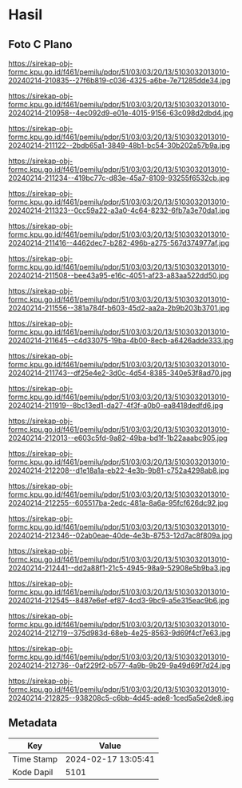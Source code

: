 # Hasil

## Foto C Plano

https://sirekap-obj-formc.kpu.go.id/f461/pemilu/pdpr/51/03/03/20/13/5103032013010-20240214-210835--27f6b819-c036-4325-a6be-7e71285dde34.jpg

https://sirekap-obj-formc.kpu.go.id/f461/pemilu/pdpr/51/03/03/20/13/5103032013010-20240214-210958--4ec092d9-e01e-4015-9156-63c098d2dbd4.jpg

https://sirekap-obj-formc.kpu.go.id/f461/pemilu/pdpr/51/03/03/20/13/5103032013010-20240214-211122--2bdb65a1-3849-48b1-bc54-30b202a57b9a.jpg

https://sirekap-obj-formc.kpu.go.id/f461/pemilu/pdpr/51/03/03/20/13/5103032013010-20240214-211234--419bc77c-d83e-45a7-8109-93255f6532cb.jpg

https://sirekap-obj-formc.kpu.go.id/f461/pemilu/pdpr/51/03/03/20/13/5103032013010-20240214-211323--0cc59a22-a3a0-4c64-8232-6fb7a3e70da1.jpg

https://sirekap-obj-formc.kpu.go.id/f461/pemilu/pdpr/51/03/03/20/13/5103032013010-20240214-211416--4462dec7-b282-496b-a275-567d374977af.jpg

https://sirekap-obj-formc.kpu.go.id/f461/pemilu/pdpr/51/03/03/20/13/5103032013010-20240214-211508--bee43a95-e16c-4051-af23-a83aa522dd50.jpg

https://sirekap-obj-formc.kpu.go.id/f461/pemilu/pdpr/51/03/03/20/13/5103032013010-20240214-211556--381a784f-b603-45d2-aa2a-2b9b203b3701.jpg

https://sirekap-obj-formc.kpu.go.id/f461/pemilu/pdpr/51/03/03/20/13/5103032013010-20240214-211645--c4d33075-19ba-4b00-8ecb-a6426adde333.jpg

https://sirekap-obj-formc.kpu.go.id/f461/pemilu/pdpr/51/03/03/20/13/5103032013010-20240214-211743--df25e4e2-3d0c-4d54-8385-340e53f8ad70.jpg

https://sirekap-obj-formc.kpu.go.id/f461/pemilu/pdpr/51/03/03/20/13/5103032013010-20240214-211919--8bc13ed1-da27-4f3f-a0b0-ea8418dedfd6.jpg

https://sirekap-obj-formc.kpu.go.id/f461/pemilu/pdpr/51/03/03/20/13/5103032013010-20240214-212013--e603c5fd-9a82-49ba-bd1f-1b22aaabc905.jpg

https://sirekap-obj-formc.kpu.go.id/f461/pemilu/pdpr/51/03/03/20/13/5103032013010-20240214-212208--d1e18a1a-eb22-4e3b-9b81-c752a4298ab8.jpg

https://sirekap-obj-formc.kpu.go.id/f461/pemilu/pdpr/51/03/03/20/13/5103032013010-20240214-212255--605517ba-2edc-481a-8a6a-95fcf626dc92.jpg

https://sirekap-obj-formc.kpu.go.id/f461/pemilu/pdpr/51/03/03/20/13/5103032013010-20240214-212346--02ab0eae-40de-4e3b-8753-12d7ac8f809a.jpg

https://sirekap-obj-formc.kpu.go.id/f461/pemilu/pdpr/51/03/03/20/13/5103032013010-20240214-212441--dd2a88f1-21c5-4945-98a9-52908e5b9ba3.jpg

https://sirekap-obj-formc.kpu.go.id/f461/pemilu/pdpr/51/03/03/20/13/5103032013010-20240214-212545--8487e6ef-ef87-4cd3-9bc9-a5e315eac9b6.jpg

https://sirekap-obj-formc.kpu.go.id/f461/pemilu/pdpr/51/03/03/20/13/5103032013010-20240214-212719--375d983d-68eb-4e25-8563-9d69f4cf7e63.jpg

https://sirekap-obj-formc.kpu.go.id/f461/pemilu/pdpr/51/03/03/20/13/5103032013010-20240214-212736--0af229f2-b577-4a9b-9b29-9a49d69f7d24.jpg

https://sirekap-obj-formc.kpu.go.id/f461/pemilu/pdpr/51/03/03/20/13/5103032013010-20240214-212825--938208c5-c6bb-4d45-ade8-1ced5a5e2de8.jpg


## Metadata

| Key        | Value               |
| ---------- | ------------------- |
| Time Stamp | 2024-02-17 13:05:41 |
| Kode Dapil | 5101                |



